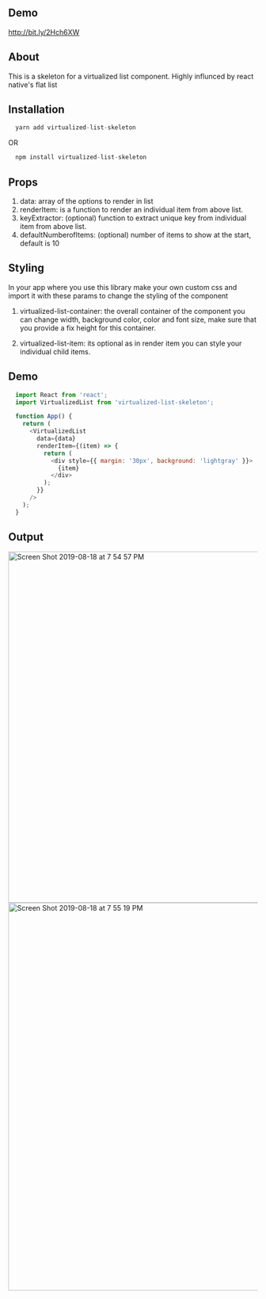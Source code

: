 ## Demo

http://bit.ly/2Hch6XW

## About

This is a skeleton for a virtualized list component. Highly influnced by react native's flat list


## Installation

```javascript
  yarn add virtualized-list-skeleton
```
   OR
```javascript
  npm install virtualized-list-skeleton
```
## Props

1. data: array of the options to render in list
2. renderItem: is a function to render an individual item  from above list.
3. keyExtractor: (optional) function to extract unique key from individual item from above list.
4. defaultNumberofItems: (optional) number of items to show at the start, default is 10


## Styling

In your app where you use this library make your own custom css and import it with these params to
change the styling of the component

1. virtualized-list-container: the overall container of the component you can change width, background color, color and font size, make sure that you provide a fix height for this container.

2. virtualized-list-item: its optional as in render item you can style your individual child items.



## Demo

```javascript
  import React from 'react';
  import VirtualizedList from 'virtualized-list-skeleton';

  function App() {
    return (
      <VirtualizedList
        data={data}
        renderItem={(item) => {
          return (
            <div style={{ margin: '30px', background: 'lightgray' }}>
              {item}
            </div>
          );
        }}
      />
    );
  }

```

## Output

<img width="709" alt="Screen Shot 2019-08-18 at 7 54 57 PM" src="https://user-images.githubusercontent.com/12614476/63228404-3d96be80-c212-11e9-89b0-7d1358d9cb7a.png">


<img width="783" alt="Screen Shot 2019-08-18 at 7 55 19 PM" src="https://user-images.githubusercontent.com/12614476/63228405-3e2f5500-c212-11e9-9360-f8a15cf8d7da.png">



